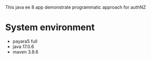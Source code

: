 
This java ee 8 app demonstrate programmatic approach for authNZ

# System environment
* payara5 full
* java 17.0.6
* maven 3.8.6
